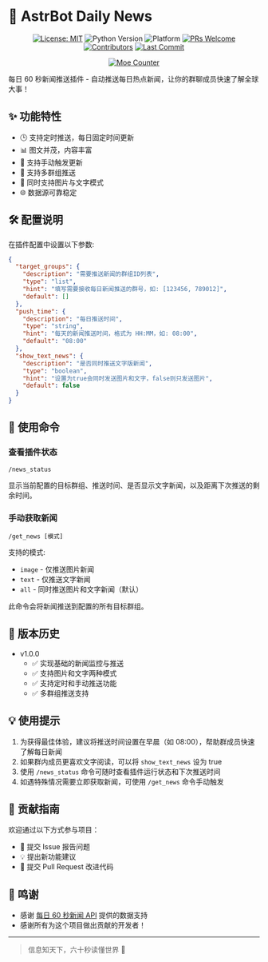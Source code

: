 # 📰 AstrBot Daily News

<div align="center">

[![License: MIT](https://img.shields.io/badge/License-MIT-blue.svg)](https://opensource.org/licenses/MIT)
![Python Version](https://img.shields.io/badge/Python-3.10%2B-blue)
![Platform](https://img.shields.io/badge/Platform-Windows%20%7C%20Linux%20%7C%20macOS-lightgrey)
[![PRs Welcome](https://img.shields.io/badge/PRs-Welcome-brightgreen)](CONTRIBUTING.md)
[![Contributors](https://img.shields.io/github/contributors/anka-afk/astrbot_plugin_daily_news?color=green)](https://github.com/anka-afk/astrbot_plugin_daily_news/graphs/contributors)
[![Last Commit](https://img.shields.io/github/last-commit/anka-afk/astrbot_plugin_daily_news)](https://github.com/anka-afk/astrbot_plugin_daily_news/commits/main)

</div>

<div align="center">

[![Moe Counter](https://count.getloli.com/get/@DailyNewsPlugin?theme=moebooru)](https://github.com/anka-afk/astrbot_plugin_daily_news)

</div>

每日 60 秒新闻推送插件 - 自动推送每日热点新闻，让你的群聊成员快速了解全球大事！

## ✨ 功能特性

- 🕒 支持定时推送，每日固定时间更新
- 📊 图文并茂，内容丰富
- 🔄 支持手动触发更新
- 🎯 支持多群组推送
- 📱 同时支持图片与文字模式
- 🌐 数据源可靠稳定

## 🛠️ 配置说明

在插件配置中设置以下参数:

```json
{
  "target_groups": {
    "description": "需要推送新闻的群组ID列表",
    "type": "list",
    "hint": "填写需要接收每日新闻推送的群号，如: [123456, 789012]",
    "default": []
  },
  "push_time": {
    "description": "每日推送时间",
    "type": "string",
    "hint": "每天的新闻推送时间，格式为 HH:MM，如: 08:00",
    "default": "08:00"
  },
  "show_text_news": {
    "description": "是否同时推送文字版新闻",
    "type": "boolean",
    "hint": "设置为true会同时发送图片和文字，false则只发送图片",
    "default": false
  }
}
```

## 📝 使用命令

### 查看插件状态

```
/news_status
```

显示当前配置的目标群组、推送时间、是否显示文字新闻，以及距离下次推送的剩余时间。

### 手动获取新闻

```
/get_news [模式]
```

支持的模式:

- `image` - 仅推送图片新闻
- `text` - 仅推送文字新闻
- `all` - 同时推送图片和文字新闻（默认）

此命令会将新闻推送到配置的所有目标群组。

## 🔄 版本历史

- v1.0.0
  - ✅ 实现基础的新闻监控与推送
  - ✅ 支持图片和文字两种模式
  - ✅ 支持定时和手动推送功能
  - ✅ 多群组推送支持

## 💡 使用提示

1. 为获得最佳体验，建议将推送时间设置在早晨（如 08:00），帮助群成员快速了解每日新闻
2. 如果群内成员更喜欢文字阅读，可以将 `show_text_news` 设为 true
3. 使用 `/news_status` 命令可随时查看插件运行状态和下次推送时间
4. 如遇特殊情况需要立即获取新闻，可使用 `/get_news` 命令手动触发

## 👥 贡献指南

欢迎通过以下方式参与项目：

- 🐛 提交 Issue 报告问题
- 💡 提出新功能建议
- 🔧 提交 Pull Request 改进代码

## 🌟 鸣谢

- 感谢 [每日 60 秒新闻 API](https://60s-api.viki.moe/v2/60s) 提供的数据支持
- 感谢所有为这个项目做出贡献的开发者！

---

> 信息知天下，六十秒读懂世界 📰
